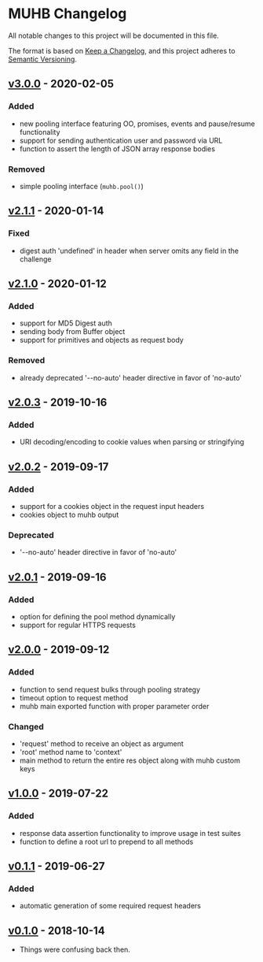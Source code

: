 # MUHB Changelog

All notable changes to this project will be documented in this file.

The format is based on [Keep a Changelog](https://keepachangelog.com/en/1.0.0/),
and this project adheres to [Semantic Versioning](https://semver.org/spec/v2.0.0.html).

## [v3.0.0] - 2020-02-05

### Added
- new pooling interface featuring OO, promises, events and pause/resume functionality
- support for sending authentication user and password via URL
- function to assert the length of JSON array response bodies

### Removed
- simple pooling interface (`muhb.pool()`)

## [v2.1.1] - 2020-01-14

### Fixed
- digest auth 'undefined' in header when server omits any field in the challenge

## [v2.1.0] - 2020-01-12

### Added
- support for MD5 Digest auth
- sending body from Buffer object
- support for primitives and objects as request body

### Removed
- already deprecated '--no-auto' header directive in favor of 'no-auto'

## [v2.0.3] - 2019-10-16

### Added
- URI decoding/encoding to cookie values when parsing or stringifying

## [v2.0.2] - 2019-09-17

### Added
- support for a cookies object in the request input headers
- cookies object to muhb output

### Deprecated
- '--no-auto' header directive in favor of 'no-auto'

## [v2.0.1] - 2019-09-16

### Added
- option for defining the pool method dynamically
- support for regular HTTPS requests

## [v2.0.0] - 2019-09-12

### Added
- function to send request bulks through pooling strategy
- timeout option to request method
- muhb main exported function with proper parameter order

### Changed
- 'request' method to receive an object as argument
- 'root' method name to 'context'
- main method to return the entire res object along with muhb custom keys

## [v1.0.0] - 2019-07-22

### Added
- response data assertion functionality to improve usage in test suites
- function to define a root url to prepend to all methods

## [v0.1.1] - 2019-06-27

### Added
- automatic generation of some required request headers

## [v0.1.0] - 2018-10-14
- Things were confusing back then.

[v0.1.0]: https://gitlab.com/GCSBOSS/muhb/-/tags/v0.0.1
[v0.1.1]: https://gitlab.com/GCSBOSS/muhb/-/tags/v0.1.1
[v1.0.0]: https://gitlab.com/GCSBOSS/muhb/-/tags/v1.0.0
[v2.0.0]: https://gitlab.com/GCSBOSS/muhb/-/tags/v2.0.0
[v2.0.1]: https://gitlab.com/GCSBOSS/muhb/-/tags/v2.0.1
[v2.0.2]: https://gitlab.com/GCSBOSS/muhb/-/tags/v2.0.2
[v2.0.3]: https://gitlab.com/GCSBOSS/muhb/-/tags/v2.0.3
[v2.1.0]: https://gitlab.com/GCSBOSS/muhb/-/tags/v2.1.0
[v2.1.1]: https://gitlab.com/GCSBOSS/muhb/-/tags/v2.1.1
[v3.0.0]: https://gitlab.com/GCSBOSS/muhb/-/tags/v3.0.0
